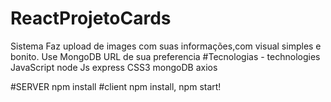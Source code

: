 # ReactProjetoCards
Sistema Faz upload de images com suas informações,com visual simples e bonito.
Use MongoDB URL de sua preferencia 
#Tecnologias - technologies
        JavaScript
        node Js
        express
        CSS3
        mongoDB
        axios
        
#SERVER npm install 
#client npm install, npm start!